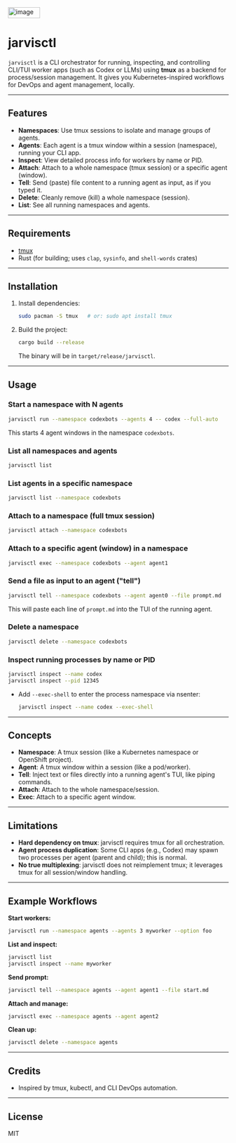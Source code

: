 <img width="73" height="25" alt="image" src="https://github.com/user-attachments/assets/7a880a0a-7ad9-4e8f-a8ac-08931f53089d" />


# jarvisctl

`jarvisctl` is a CLI orchestrator for running, inspecting, and controlling CLI/TUI worker apps (such as Codex or LLMs) using **tmux** as a backend for process/session management. It gives you Kubernetes-inspired workflows for DevOps and agent management, locally.

---

## Features

* **Namespaces**: Use tmux sessions to isolate and manage groups of agents.
* **Agents**: Each agent is a tmux window within a session (namespace), running your CLI app.
* **Inspect**: View detailed process info for workers by name or PID.
* **Attach**: Attach to a whole namespace (tmux session) or a specific agent (window).
* **Tell**: Send (paste) file content to a running agent as input, as if you typed it.
* **Delete**: Cleanly remove (kill) a whole namespace (session).
* **List**: See all running namespaces and agents.

---

## Requirements

* [tmux](https://github.com/tmux/tmux)
* Rust (for building; uses `clap`, `sysinfo`, and `shell-words` crates)

---

## Installation

1. Install dependencies:

   ```sh
   sudo pacman -S tmux   # or: sudo apt install tmux
   ```
2. Build the project:

   ```sh
   cargo build --release
   ```

   The binary will be in `target/release/jarvisctl`.

---

## Usage

### Start a namespace with N agents

```sh
jarvisctl run --namespace codexbots --agents 4 -- codex --full-auto
```

This starts 4 agent windows in the namespace `codexbots`.

### List all namespaces and agents

```sh
jarvisctl list
```

### List agents in a specific namespace

```sh
jarvisctl list --namespace codexbots
```

### Attach to a namespace (full tmux session)

```sh
jarvisctl attach --namespace codexbots
```

### Attach to a specific agent (window) in a namespace

```sh
jarvisctl exec --namespace codexbots --agent agent1
```

### Send a file as input to an agent ("tell")

```sh
jarvisctl tell --namespace codexbots --agent agent0 --file prompt.md
```

This will paste each line of `prompt.md` into the TUI of the running agent.

### Delete a namespace

```sh
jarvisctl delete --namespace codexbots
```

### Inspect running processes by name or PID

```sh
jarvisctl inspect --name codex
jarvisctl inspect --pid 12345
```

* Add `--exec-shell` to enter the process namespace via nsenter:

  ```sh
  jarvisctl inspect --name codex --exec-shell
  ```

---

## Concepts

* **Namespace**: A tmux session (like a Kubernetes namespace or OpenShift project).
* **Agent**: A tmux window within a session (like a pod/worker).
* **Tell**: Inject text or files directly into a running agent's TUI, like piping commands.
* **Attach**: Attach to the whole namespace/session.
* **Exec**: Attach to a specific agent window.

---

## Limitations

* **Hard dependency on tmux**: jarvisctl requires tmux for all orchestration.
* **Agent process duplication**: Some CLI apps (e.g., Codex) may spawn two processes per agent (parent and child); this is normal.
* **No true multiplexing**: jarvisctl does not reimplement tmux; it leverages tmux for all session/window handling.

---

## Example Workflows

**Start workers:**

```sh
jarvisctl run --namespace agents --agents 3 myworker --option foo
```

**List and inspect:**

```sh
jarvisctl list
jarvisctl inspect --name myworker
```

**Send prompt:**

```sh
jarvisctl tell --namespace agents --agent agent1 --file start.md
```

**Attach and manage:**

```sh
jarvisctl exec --namespace agents --agent agent2
```

**Clean up:**

```sh
jarvisctl delete --namespace agents
```

---

## Credits

* Inspired by tmux, kubectl, and CLI DevOps automation.

---

## License

MIT
